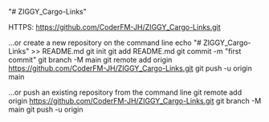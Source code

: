 "# ZIGGY_Cargo-Links" 

HTTPS: https://github.com/CoderFM-JH/ZIGGY_Cargo-Links.git

…or create a new repository on the command line
echo "# ZIGGY_Cargo-Links" >> README.md
git init
git add README.md
git commit -m "first commit"
git branch -M main
git remote add origin https://github.com/CoderFM-JH/ZIGGY_Cargo-Links.git
git push -u origin main

…or push an existing repository from the command line
git remote add origin https://github.com/CoderFM-JH/ZIGGY_Cargo-Links.git
git branch -M main
git push -u origin 


